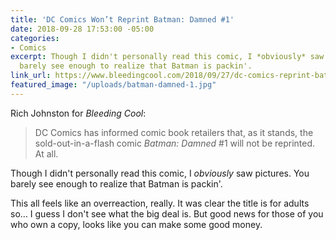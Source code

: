 ```yaml
---
title: 'DC Comics Won’t Reprint Batman: Damned #1'
date: 2018-09-28 17:53:00 -05:00
categories:
- Comics
excerpt: Though I didn't personally read this comic, I *obviously* saw pictures. You
  barely see enough to realize that Batman is packin'.
link_url: https://www.bleedingcool.com/2018/09/27/dc-comics-reprint-batman-damned-1-2-late/
featured_image: "/uploads/batman-damned-1.jpg"
---
```


Rich Johnston for *Bleeding Cool*:

> DC Comics has informed comic book retailers that, as it stands, the sold-out-in-a-flash comic *Batman: Damned* #1 will not be reprinted. At all.

Though I didn't personally read this comic, I *obviously* saw pictures. You barely see enough to realize that Batman is packin'.

This all feels like an overreaction, really. It was clear the title is for adults so… I guess I don't see what the big deal is. But good news for those of you who own a copy, looks like you can make some good money.
